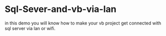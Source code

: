 # Sql-Sever-and-vb-via-lan

in this demo you will know how to make your vb project get connected with sql server via lan or wifi.




